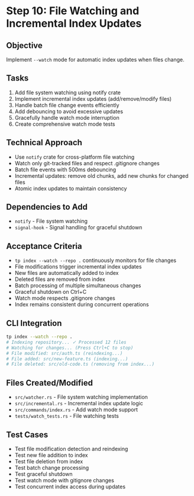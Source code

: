 # Step 10: File Watching and Incremental Index Updates

## Objective
Implement `--watch` mode for automatic index updates when files change.

## Tasks
1. Add file system watching using notify crate
2. Implement incremental index updates (add/remove/modify files)
3. Handle batch file change events efficiently
4. Add debouncing to avoid excessive updates
5. Gracefully handle watch mode interruption
6. Create comprehensive watch mode tests

## Technical Approach
- Use `notify` crate for cross-platform file watching
- Watch only git-tracked files and respect .gitignore changes
- Batch file events with 500ms debouncing
- Incremental updates: remove old chunks, add new chunks for changed files
- Atomic index updates to maintain consistency

## Dependencies to Add
- `notify` - File system watching
- `signal-hook` - Signal handling for graceful shutdown

## Acceptance Criteria
- `tp index --watch --repo .` continuously monitors for file changes
- File modifications trigger incremental index updates
- New files are automatically added to index
- Deleted files are removed from index
- Batch processing of multiple simultaneous changes
- Graceful shutdown on Ctrl+C
- Watch mode respects .gitignore changes
- Index remains consistent during concurrent operations

## CLI Integration
```bash
tp index --watch --repo .
# Indexing repository... ✓ Processed 12 files
# Watching for changes... (Press Ctrl+C to stop)
# File modified: src/auth.ts (reindexing...)
# File added: src/new-feature.ts (indexing...)
# File deleted: src/old-code.ts (removing from index...)
```

## Files Created/Modified
- `src/watcher.rs` - File system watching implementation
- `src/incremental.rs` - Incremental index update logic
- `src/commands/index.rs` - Add watch mode support
- `tests/watch_tests.rs` - File watching tests

## Test Cases
- Test file modification detection and reindexing
- Test new file addition to index
- Test file deletion from index
- Test batch change processing
- Test graceful shutdown
- Test watch mode with gitignore changes
- Test concurrent index access during updates